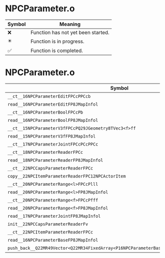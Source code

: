 # NPCParameter.o
| Symbol | Meaning 
| ------------- | ------------- 
| :x: | Function has not yet been started. 
| :eight_pointed_black_star: | Function is in progress. 
| :white_check_mark: | Function is completed. 


# NPCParameter.o
| Symbol | Decompiled? |
| ------------- | ------------- |
| `__ct__16NPCParameterEditFPCcPPCcb` | :x: |
| `read__16NPCParameterEditFP8JMapInfol` | :x: |
| `__ct__16NPCParameterBoolFPCcPb` | :x: |
| `read__16NPCParameterBoolFP8JMapInfol` | :x: |
| `__ct__15NPCParameterV3fFPCcPQ29JGeometry8TVec3<f>ff` | :x: |
| `read__15NPCParameterV3fFP8JMapInfol` | :x: |
| `__ct__17NPCParameterJointFPCcPCcPPCc` | :x: |
| `__ct__18NPCParameterReaderFPCc` | :x: |
| `read__18NPCParameterReaderFP8JMapInfol` | :x: |
| `__ct__22NPCCapsParameterReaderFPCc` | :x: |
| `copy__22NPCItemParameterReaderFPC12NPCActorItem` | :x: |
| `__ct__20NPCParameterRange<l>FPCcPlll` | :x: |
| `read__20NPCParameterRange<l>FP8JMapInfol` | :x: |
| `__ct__20NPCParameterRange<f>FPCcPfff` | :x: |
| `read__20NPCParameterRange<f>FP8JMapInfol` | :x: |
| `read__17NPCParameterJointFP8JMapInfol` | :x: |
| `init__22NPCCapsParameterReaderFv` | :x: |
| `__ct__22NPCItemParameterReaderFPCc` | :x: |
| `read__16NPCParameterBaseFP8JMapInfol` | :x: |
| `push_back__Q22MR49Vector<Q22MR34FixedArray<P16NPCParameterBase,48>>FRCP16NPCParameterBase` | :x: |
